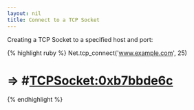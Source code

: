 ```yaml
---
layout: nil
title: Connect to a TCP Socket
---
```


Creating a TCP Socket to a specified host and port:

{% highlight ruby %}
Net.tcp_connect('www.example.com', 25)
# => #<TCPSocket:0xb7bbde6c>
{% endhighlight %}
